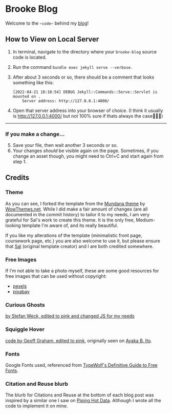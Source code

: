 # Brooke Blog

Welcome to the `~code~` behind my [blog](https://brookekryan.com/)! 



## How to View on Local Server

1. In terminal, navigate to the directory where your `brooke-blog` source code is located.

2. Run the command `bundle exec jekyll serve --verbose`.

3. After about 3 seconds or so, there should be a comment that looks something like this: 

   ```
   [2022-04-21 18:18:54] DEBUG Jekyll::Commands::Serve::Servlet is mounted on .
       Server address: http://127.0.0.1:4000/
   ```

4. Open that server address into your browser of choice. (I think it usually is http://127.0.0.1:4000/ but not 100% sure if thats always the case🤷🏼‍♀️)

---

### If you make a change...

5. Save your file, then wait another 3 seconds or so. 
6. Your changes *should* be visible again on the page. Sometimes, if you change an asset though, you might need to Ctrl+C and start again from step 1. 



## Credits

### Theme

As you can see, I forked the template from the [Mundana theme](https://bootstrapstarter.com/mundana-theme-jekyll/) by [WowThemes.net](https://www.wowthemes.net/). While I did make a fair amount of changes (are all documented in the commit history) to tailor it to my needs, I am very grateful for Sal's work to create this theme. It is the only free, Medium-looking template I'm aware of, and its really beautiful. 

If you like my alterations of the template (minimalistic front page, coursework page, etc.) you are also welcome to use it, but please ensure that [Sal](https://www.wowthemes.net/donate/) (original template creator) and I are both credited somewhere.

### Free Images

If I'm not able to take a photo myself, these are some good resources for free images that can be used without copyright:

* [pexels](https://www.pexels.com/license/) 
* [pixabay](https://pixabay.com/) 

### Curious Ghosts
[by Stefan Weck, edited to pink and changed JS for my needs](https://codepen.io/stefanweck/pen/ZLpgBa)

### Squiggle Hover
[code by Geoff Graham, edited to pink](https://codemyui.com/theoutline-squiggle-link-hover-effect/), originally seen on [Ayaka B. Ito](https://ayakaito.com/).

### Fonts
Google Fonts used, referenced from [TypeWolf's Definitive Guide to Free Fonts](https://www.typewolf.com/free-fonts).

### Citation and Reuse blurb
The blurb for Citations and Reuse at the bottom of each blog post was inspired by a similar one I saw on [Piping Hot Data](https://www.pipinghotdata.com/). Although I wrote all the code to implement it on mine. 
